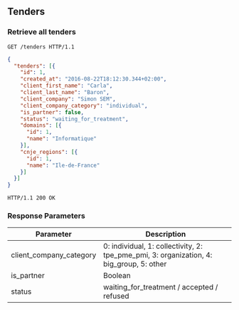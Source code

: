 ## Tenders
### Retrieve all tenders

```http
GET /tenders HTTP/1.1
```

```json
{
  "tenders": [{
    "id": 1,
    "created_at": "2016-08-22T18:12:30.344+02:00",
    "client_first_name": "Carla",
    "client_last_name": "Baron",
    "client_company": "Simon SEM",
    "client_company_category": "individual",
    "is_partner": false,
    "status": "waiting_for_treatment",
    "domains": [{
      "id": 1,
      "name": "Informatique"
    }],
    "cnje_regions": [{
      "id": 1,
      "name": "Ile-de-France"
    }]
  }]
}
```

```http
HTTP/1.1 200 OK
```

### Response Parameters

Parameter               | Description
----------------------- | ------
client_company_category | 0: individual, 1: collectivity, 2: tpe_pme_pmi, 3: organization, 4: big_group, 5: other
is_partner              | Boolean
status                  | waiting_for_treatment / accepted / refused